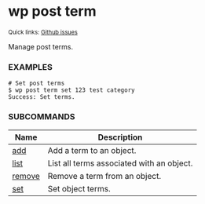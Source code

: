 # wp post term

<small>Quick links: <a href="https://github.com/wp-cli/wp-cli/issues?q=is%3Aopen+label%3Acommand%3Apost-term+sort%3Aupdated-desc">Github issues</a></small>

Manage post terms.

### EXAMPLES

    # Set post terms
    $ wp post term set 123 test category
    Success: Set terms.





### SUBCOMMANDS

<table>
	<thead>
	<tr>
		<th>Name</th>
		<th>Description</th>
	</tr>
	</thead>
	<tbody>
		<tr>
			<td><a href="https://developer.wordpress.org/cli/commands/post/term/add/">add</a></td>
			<td>Add a term to an object.</td>
		</tr>
		<tr>
			<td><a href="https://developer.wordpress.org/cli/commands/post/term/list/">list</a></td>
			<td>List all terms associated with an object.</td>
		</tr>
		<tr>
			<td><a href="https://developer.wordpress.org/cli/commands/post/term/remove/">remove</a></td>
			<td>Remove a term from an object.</td>
		</tr>
		<tr>
			<td><a href="https://developer.wordpress.org/cli/commands/post/term/set/">set</a></td>
			<td>Set object terms.</td>
		</tr>
	</tbody>
</table>
